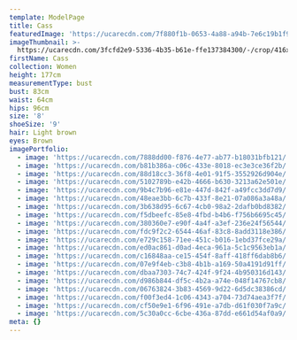 ```yaml
---
template: ModelPage
title: Cass
featuredImage: 'https://ucarecdn.com/7f880f1b-0653-4a88-a94b-7e6c19b1f95f/'
imageThumbnail: >-
  https://ucarecdn.com/3fcfd2e9-5336-4b35-b61e-ffe137384300/-/crop/416x602/205,40/-/preview/
firstName: Cass
collection: Women
height: 177cm
measurementType: bust
bust: 83cm
waist: 64cm
hips: 96cm
size: '8'
shoeSize: '9'
hair: Light brown
eyes: Brown
imagePortfolio:
  - image: 'https://ucarecdn.com/7888dd00-f876-4e77-ab77-b18031bfb121/'
  - image: 'https://ucarecdn.com/b81b386a-c06c-433e-8018-ec3e3ce36f2b/'
  - image: 'https://ucarecdn.com/88d18cc3-36f8-4e01-91f5-3552926d904e/'
  - image: 'https://ucarecdn.com/5102789b-e42b-4666-b630-3213a62e501e/'
  - image: 'https://ucarecdn.com/9b4c7b96-e81e-447d-842f-a49fcc3dd7d9/'
  - image: 'https://ucarecdn.com/48eae3bb-6c7b-433f-8e21-07a086a3a48a/'
  - image: 'https://ucarecdn.com/3b638d95-6c67-4cb0-98a2-2dafb0bd8382/'
  - image: 'https://ucarecdn.com/f5dbeefc-85e8-4fbd-b4b6-f756b6695c45/'
  - image: 'https://ucarecdn.com/380360e7-e90f-4a4f-a3ef-236e24f56544/'
  - image: 'https://ucarecdn.com/fdc9f2c2-6544-46af-83c8-8add3118e386/'
  - image: 'https://ucarecdn.com/e729c158-71ee-451c-b016-1ebd37fce29a/'
  - image: 'https://ucarecdn.com/ed0ac861-d0ad-4eca-961a-5c1c9563eb1a/'
  - image: 'https://ucarecdn.com/c16848aa-ce15-454f-8aff-418ff6dab8b6/'
  - image: 'https://ucarecdn.com/07e9f4eb-c3b8-4b1b-a169-50a4191d91ff/'
  - image: 'https://ucarecdn.com/dbaa7303-74c7-424f-9f24-4b950316d143/'
  - image: 'https://ucarecdn.com/d986b844-df5c-4b2a-a74e-048f14767cb8/'
  - image: 'https://ucarecdn.com/06763824-3b83-4569-9d22-6d5dc38386cd/'
  - image: 'https://ucarecdn.com/f00f3ed4-1c06-4343-a704-73d74aea3f7f/'
  - image: 'https://ucarecdn.com/cf50e9e1-6f96-491e-a7db-d61f030f7a9c/'
  - image: 'https://ucarecdn.com/5c30a0cc-6cbe-436a-87dd-e661d54af0a9/'
meta: {}
---
```


